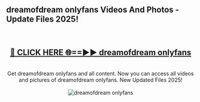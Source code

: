 <h2>dreamofdream onlyfans Videos And Photos - Update Files 2025!</h2>
<br>
<div align="center">
<h2><a href="https://linkcuts.com/hfmhzwbr" rel="nofollow">🔴 CLICK HERE 🌐==►► dreamofdream onlyfans</a></h2>
<br>
Get dreamofdream onlyfans and all content. Now you can access all videos and pictures of dreamofdream onlyfans. New Updated Files 2025!
<br>
<br>
<a href="https://linkcuts.com/hfmhzwbr" rel="nofollow" data-target="animated-image.originalLink"><img src="https://i.ibb.co.com/WyWwxjT/player-gif2.gif" alt="dreamofdream onlyfans" style="max-width: 100%; display: inline-block;" data-target="animated-image.originalImage"></a>
</div>
<br>